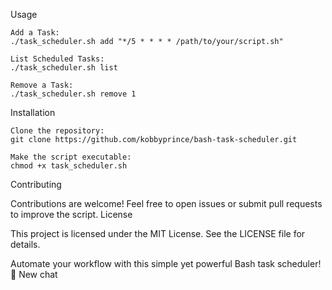 Usage

    Add a Task:
    ./task_scheduler.sh add "*/5 * * * * /path/to/your/script.sh"

    List Scheduled Tasks:
    ./task_scheduler.sh list

    Remove a Task:
    ./task_scheduler.sh remove 1

Installation

    Clone the repository:
    git clone https://github.com/kobbyprince/bash-task-scheduler.git

    Make the script executable:
    chmod +x task_scheduler.sh

Contributing

Contributions are welcome! Feel free to open issues or submit pull requests to improve the script.
License

This project is licensed under the MIT License. See the LICENSE file for details.

Automate your workflow with this simple yet powerful Bash task scheduler! 🚀
New chat
